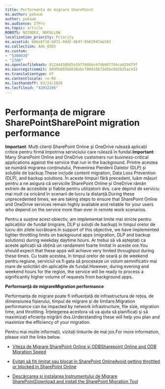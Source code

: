 ```yaml
---
title: Performanța de migrare SharePoint
ms.author: pebaum
author: pebaum
ms.audience: ITPro
ms.topic: article
ROBOTS: NOINDEX, NOFOLLOW
localization_priority: Priority
ms.assetid: 686e8f18-b871-4dd2-864f-8562947ab583
ms.collection: Adm_O365
ms.custom:
- "5300030"
- "2700"
ms.openlocfilehash: 812444589d5a5bf766bbc6f466077d4ca829d79f
ms.sourcegitcommit: b0d5b68366028abcf08610672d5bc9d3b25ac433
ms.translationtype: HT
ms.contentlocale: ro-RO
ms.lasthandoff: 03/24/2020
ms.locfileid: "42932246"
---
```

# <a name="sharepoint-migration-performance"></a><span data-ttu-id="05f04-102">Performanța de migrare SharePoint</span><span class="sxs-lookup"><span data-stu-id="05f04-102">SharePoint migration performance</span></span>

<span data-ttu-id="05f04-103">**Important**: Mulți clienți SharePoint Online și OneDrive rulează aplicații critice pentru firmă împotriva serviciului care rulează în fundal.</span><span class="sxs-lookup"><span data-stu-id="05f04-103">**Important**: Many SharePoint Online and OneDrive customers run business-critical applications against the service that run in the background.</span></span> <span data-ttu-id="05f04-104">Printre acestea se numără migrarea conținutului, Prevenirea Pierderii Datelor (DLP) și soluțiile de backup.</span><span class="sxs-lookup"><span data-stu-id="05f04-104">These include content migration, Data Loss Prevention (DLP), and backup solutions.</span></span> <span data-ttu-id="05f04-105">În aceste timpuri fără precedent, luăm măsuri pentru a ne asigura că serviciile SharePoint Online și OneDrive rămân extrem de accesibile și fiabile pentru utilizatorii dvs. care depind de serviciu mai mult ca oricând în scenarii de lucru la distanță.</span><span class="sxs-lookup"><span data-stu-id="05f04-105">During these unprecedented times, we are taking steps to ensure that SharePoint Online and OneDrive services remain highly available and reliable for your users who depend on the service more than ever in remote work scenarios.</span></span>

<span data-ttu-id="05f04-106">Pentru a susține acest obiectiv, am implementat limite mai stricte pentru aplicațiilor de fundal (migrare, DLP și soluții de backup) în timpul orelor de lucru din zilele lucrătoare.</span><span class="sxs-lookup"><span data-stu-id="05f04-106">In support of this objective, we have implemented tighter throttling limits on background apps (migration, DLP and backup solutions) during weekday daytime hours.</span></span> <span data-ttu-id="05f04-107">Ar trebui să vă așteptați ca aceste aplicații să obțină un randament foarte limitat în aceste ore.</span><span class="sxs-lookup"><span data-stu-id="05f04-107">You should expect that these apps will achieve very limited throughput during these times.</span></span> <span data-ttu-id="05f04-108">Cu toate acestea, în timpul orelor de seară și de weekend pentru regiune, serviciul va fi gata să proceseze un volum semnificativ mai mare de solicitări din aplicațiile de fundal.</span><span class="sxs-lookup"><span data-stu-id="05f04-108">However, during evening and weekend hours for the region, the service will be ready to process a significantly higher volume of requests from background apps.</span></span>

<span data-ttu-id="05f04-109">**Performanță de migrare**</span><span class="sxs-lookup"><span data-stu-id="05f04-109">**Migration performance**</span></span>

<span data-ttu-id="05f04-110">Performanța de migrare poate fi influențată de infrastructura de rețea, de dimensiunea fișierului, timpul de migrare și de limitare.</span><span class="sxs-lookup"><span data-stu-id="05f04-110">Migration performance can be impacted by network infrastructure, file size, migration time, and throttling.</span></span> <span data-ttu-id="05f04-111">Înțelegerea acestora vă va ajuta să planificați și să maximizați eficiența migrării dvs.</span><span class="sxs-lookup"><span data-stu-id="05f04-111">Understanding these will help you plan and maximize the efficiency of your migration.</span></span>

<span data-ttu-id="05f04-112">Pentru mai multe informații, vizitați linkurile de mai jos.</span><span class="sxs-lookup"><span data-stu-id="05f04-112">For more information, please visit the links below.</span></span>

- [<span data-ttu-id="05f04-113">Viteza de Migrare SharePoint Online și ODB</span><span class="sxs-lookup"><span data-stu-id="05f04-113">Sharepoint Online and ODB Migration Speed</span></span>](https://docs.microsoft.com/sharepointmigration/sharepoint-online-and-onedrive-migration-speed)

- [<span data-ttu-id="05f04-114">Evitați să fiți limitat sau blocat în SharePoint Online</span><span class="sxs-lookup"><span data-stu-id="05f04-114">Avoid getting throttled or blocked in SharePoint Online</span></span>](https://docs.microsoft.com/sharepoint/dev/general-development/how-to-avoid-getting-throttled-or-blocked-in-sharepoint-online)

- [<span data-ttu-id="05f04-115">Descărcarea și instalarea Instrumentului de Migrare SharePoint</span><span class="sxs-lookup"><span data-stu-id="05f04-115">Download and install the SharePoint Migration Tool</span></span>](https://docs.microsoft.com/sharepointmigration/introducing-the-sharepoint-migration-tool)
